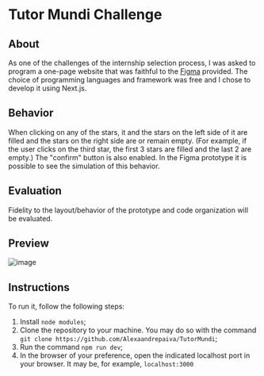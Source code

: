 # Tutor Mundi Challenge

## About
As one of the challenges of the internship selection process, I was asked to program a one-page website that was faithful to the [Figma](https://www.figma.com/file/K2DpzKQ9IvPCK1joIYw4Bd/Developer-test?node-id=303%3A189) provided. The choice of programming languages and framework was free and I chose to develop it using Next.js.

## Behavior 
When clicking on any of the stars, it and the stars on the left side of it are filled and the stars on the right side are or remain empty. (For example, if the user clicks on the third star, the first 3 stars are filled and the last 2 are empty.) The "confirm" button is also enabled. In the Figma prototype it is possible to see the simulation of this behavior.

## Evaluation
Fidelity to the layout/behavior of the prototype and code organization will be evaluated.

## Preview 
![image](https://github.com/Alexaandrepaiva/TutorMundi/assets/101399070/a04d9e35-922a-41da-841a-cc2a8584c5bc)

## Instructions
To run it, follow the following steps:
1. Install `node modules`;
2. Clone the repository to your machine. You may do so with the command `git clone https://github.com/Alexaandrepaiva/TutorMundi`;
3. Run the command `npm run dev`;
4. In the browser of your preference, open the indicated localhost port in your browser. It may be, for example, `localhost:3000`
